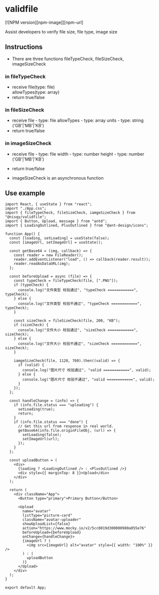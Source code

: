 # validfile
[![NPM version][npm-image]][npm-url]

Assist developers to verify file size, file type, image size

## Instructions
- There are three functions
fileTypeCheck, 
fileSizeCheck, 
imageSizeCheck

### in fileTypeCheck
- receive 
file(type: file)  
allowTypes(type: array)
- return 
true/false

### in fileSizeCheck
- receive 
file - type: file
allowTypes - type: array
units - type: string ('GB'|'MB'|'KB')
- return 
true/false

### in imageSizeCheck
- receive 
file - type: file
width - type: number
height - type: number ('GB'|'MB'|'KB')
- return 
true/false

- imageSizeCheck is an asynchronous function
## Use example
```
import React, { useState } from "react";
import "./App.css";
import { fileTypeCheck, fileSizeCheck, iamgeSizeCheck } from "@nisqy/validfile";
import { Button, Upload, message } from "antd";
import { LoadingOutlined, PlusOutlined } from "@ant-design/icons";

function App() {
  const [loading, setLoading] = useState(false);
  const [imageUrl, setImageUrl] = useState();

  const getBase64 = (img, callback) => {
    const reader = new FileReader();
    reader.addEventListener("load", () => callback(reader.result));
    reader.readAsDataURL(img);
  };

  const beforeUpload = async (file) => {
    const typeCheck = fileTypeCheck(file, [".PNG"]);
    if (typeCheck) {
      console.log("文件类型 校验通过", "typeCheck ============", typeCheck);
    } else {
      console.log("文件类型 校验不通过", "typeCheck ============", typeCheck);
    }

    const sizeCheck = fileSizeCheck(file, 200, "KB");
    if (sizeCheck) {
      console.log("文件大小 校验通过", "sizeCheck ============", sizeCheck);
    } else {
      console.log("文件大小 校验不通过", "sizeCheck ============", sizeCheck);
    }

    iamgeSizeCheck(file, 1120, 760).then((valid) => {
      if (valid) {
        console.log("图片尺寸 校验通过", "valid ============", valid);
      } else {
        console.log("图片尺寸 校验不通过", "valid ============", valid);
      }
    });
  };

  const handleChange = (info) => {
    if (info.file.status === "uploading") {
      setLoading(true);
      return;
    }
    if (info.file.status === "done") {
      // Get this url from response in real world.
      getBase64(info.file.originFileObj, (url) => {
        setLoading(false);
        setImageUrl(url);
      });
    }
  };

  const uploadButton = (
    <div>
      {loading ? <LoadingOutlined /> : <PlusOutlined />}
      <div style={{ marginTop: 8 }}>Upload</div>
    </div>
  );

  return (
    <div className="App">
      <Button type="primary">Primary Button</Button>

      <Upload
        name="avatar"
        listType="picture-card"
        className="avatar-uploader"
        showUploadList={false}
        action="https://www.mocky.io/v2/5cc8019d300000980a055e76"
        beforeUpload={beforeUpload}
        onChange={handleChange}>
        {imageUrl ? (
          <img src={imageUrl} alt="avatar" style={{ width: "100%" }} />
        ) : (
          uploadButton
        )}
      </Upload>
    </div>
  );
}

export default App;
```
